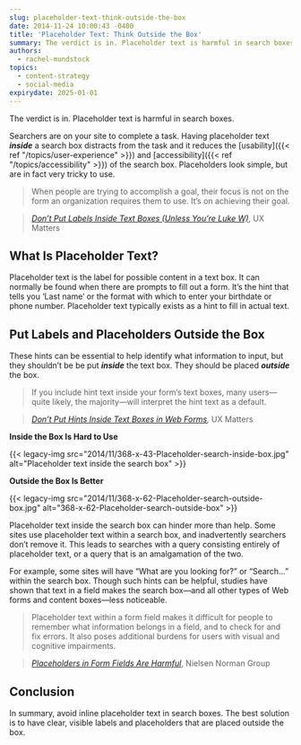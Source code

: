 ```yaml
---
slug: placeholder-text-think-outside-the-box
date: 2014-11-24 10:00:43 -0400
title: 'Placeholder Text: Think Outside the Box'
summary: The verdict is in. Placeholder text is harmful in search boxes. Searchers are on your site to complete a task. Having placeholder text inside a search box distracts from the task and it reduces the usability and accessibility of the search box. Placeholders look simple, but are in fact very tricky to use. When people
authors:
  - rachel-mundstock
topics:
  - content-strategy
  - social-media
expirydate: 2025-01-01
---
```


The verdict is in. Placeholder text is harmful in search boxes.

Searchers are on your site to complete a task. Having placeholder text **_inside_** a search box distracts from the task and it reduces the [usability]({{< ref "/topics/user-experience" >}}) and [accessibility]({{< ref "/topics/accessibility" >}}) of the search box. Placeholders look simple, but are in fact very tricky to use.

> When people are trying to accomplish a goal, their focus is not on the form an organization requires them to use. It’s on achieving their goal.
  
> [_Don’t Put Labels Inside Text Boxes (Unless You’re Luke W)_](http://www.uxmatters.com/mt/archives/2013/02/dont-put-labels-inside-text-boxes-unless-youre-luke-w.php), UX Matters

## What Is Placeholder Text?

Placeholder text is the label for possible content in a text box. It can normally be found when there are prompts to fill out a form. It’s the hint that tells you ‘Last name’ or the format with which to enter your birthdate or phone number. Placeholder text typically exists as a hint to fill in actual text.

## Put Labels and Placeholders Outside the Box

These hints can be essential to help identify what information to input, but they shouldn&#8217;t be be put **_inside_** the text box. They should be placed _**outside**_ the box.

> If you include hint text inside your form’s text boxes, many users—quite likely, the majority—will interpret the hint text as a default.
  
> _[Don’t Put Hints Inside Text Boxes in Web Forms](http://www.uxmatters.com/mt/archives/2010/03/dont-put-hints-inside-text-boxes-in-web-forms.php),_ UX Matters

**Inside the Box Is Hard to Use**

{{< legacy-img src="2014/11/368-x-43-Placeholder-search-inside-box.jpg" alt="Placeholder text inside the search box" >}}

**Outside the Box Is Better**

{{< legacy-img src="2014/11/368-x-62-Placeholder-search-outside-box.jpg" alt="368-x-62-Placeholder-search-outside-box" >}}

Placeholder text inside the search box can hinder more than help. Some sites use placeholder text within a search box, and inadvertently searchers don’t remove it. This leads to searches with a query consisting entirely of placeholder text, or a query that is an amalgamation of the two.

For example, some sites will have “What are you looking for?” or “Search…” within the search box. Though such hints can be helpful, studies have shown that text in a field makes the search box—and all other types of Web forms and content boxes—less noticeable.

> Placeholder text within a form field makes it difficult for people to remember what information belongs in a field, and to check for and fix errors. It also poses additional burdens for users with visual and cognitive impairments.
  
> [_Placeholders in Form Fields Are Harmful_](http://www.nngroup.com/articles/form-design-placeholders/), Nielsen Norman Group

## Conclusion

In summary, avoid inline placeholder text in search boxes. The best solution is to have clear, visible labels and placeholders that are placed outside the box.